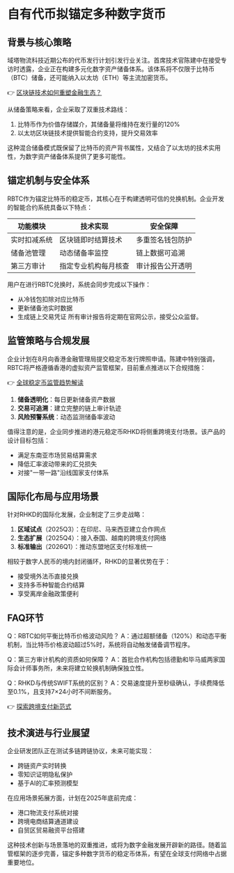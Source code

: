 # 自有代币拟锚定多种数字货币

## 背景与核心策略
域塔物流科技近期公布的代币发行计划引发行业关注。首席技术官陈建中在接受专访时透露，企业正在构建多元化数字资产储备体系。该体系将不仅限于比特币（BTC）储备，还可能纳入以太坊（ETH）等主流加密货币。

👉 [区块链技术如何重塑金融生态？](https://bit.ly/okx_welcome)

从储备策略来看，企业采取了双重技术路线：
1. 比特币作为价值存储媒介，其储备量将维持在发行量的120%
2. 以太坊区块链技术提供智能合约支持，提升交易效率

这种混合储备模式既保留了比特币的资产背书属性，又结合了以太坊的技术实用性，为数字资产储备体系提供了更多可能性。

## 锚定机制与安全体系
RBTC作为锚定比特币的稳定币，其核心在于构建透明可信的兑换机制。企业开发的智能合约系统具备以下特点：

| 功能模块       | 技术实现                     | 安全保障               |
|----------------|------------------------------|------------------------|
| 实时扣减系统   | 区块链即时结算技术           | 多重签名钱包防护       |
| 储备池管理     | 动态储备率监控               | 链上数据可追溯         |
| 第三方审计     | 指定专业机构每月核查         | 审计报告公开透明       |

用户在进行RBTC兑换时，系统会同步完成以下操作：
- 从冷钱包扣除对应比特币
- 更新储备池实时数据
- 生成链上交易凭证
所有审计报告将定期在官网公示，接受公众监督。

## 监管策略与合规发展
企业计划在8月向香港金融管理局提交稳定币发行牌照申请。陈建中特别强调，RBTC将严格遵循香港的虚拟资产监管框架，目前重点推进以下合规措施：

👉 [全球稳定币监管趋势解读](https://bit.ly/okx_welcome)

1. **储备透明化**：每日更新储备资产数据
2. **交易可追溯**：建立完整的链上审计轨迹
3. **风险预警系统**：动态监测储备率波动

值得注意的是，企业同步推进的港元稳定币RHKD将侧重跨境支付场景。该产品的设计目标包括：
- 满足东南亚市场贸易结算需求
- 降低汇率波动带来的汇兑损失
- 对接"一带一路"沿线国家支付体系

## 国际化布局与应用场景
针对RHKD的国际化发展，企业制定了三步走战略：

1. **区域试点**（2025Q3）：在印尼、马来西亚建立合作网点
2. **生态扩展**（2025Q4）：接入泰国、越南的跨境支付网络
3. **标准输出**（2026Q1）：推动东盟地区支付标准统一

相较于数字人民币的境内封闭循环，RHKD的显著优势在于：
- 接受境外法币直接兑换
- 支持多币种智能合约结算
- 享受离岸金融政策便利

## FAQ环节

Q：RBTC如何平衡比特币价格波动风险？
A：通过超额储备（120%）和动态平衡机制，当比特币价格波动超过5%时，系统将自动触发储备调节程序。

Q：第三方审计机构的资质如何保障？
A：首批合作机构包括德勤和毕马威两家国际会计师事务所，未来将建立轮换机制确保独立性。

Q：RHKD与传统SWIFT系统的区别？
A：交易速度提升至秒级确认，手续费降低至0.1%，且支持7×24小时不间断服务。

👉 [探索跨境支付新范式](https://bit.ly/okx_welcome)

## 技术演进与行业展望
企业研发团队正在测试多链跨链协议，未来可能实现：
- 跨链资产实时转换
- 零知识证明隐私保护
- 基于AI的汇率预测模型

在应用场景拓展方面，计划在2025年底前完成：
- 港口物流支付系统对接
- 跨境电商结算通道建设
- 自贸区贸易融资平台搭建

这种技术创新与场景落地的双重推进，或将为数字金融发展开辟新的路径。随着监管框架的逐步完善，锚定多种数字货币的稳定币体系，有望在全球支付网络中占据重要地位。